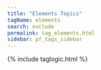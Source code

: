 ```yaml
---
title: "Elements Topics"
tagName: elements
search: exclude
permalink: tag_elements.html
sidebar: pf_tags_sidebar
---
```

{% include taglogic.html %}
